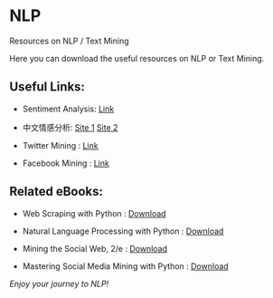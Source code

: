 # NLP
Resources on NLP / Text Mining

Here you can download the useful resources on NLP or Text Mining.

## Useful Links:

* Sentiment Analysis: [Link](https://towardsdatascience.com/sentiment-analysis-with-python-part-1-5ce197074184)

* 中文情感分析:
  [Site 1](https://ithelp.ithome.com.tw/articles/10209911?sc=iThelpR)
  [Site 2](https://medium.com/@wshuyi/%E5%A6%82%E4%BD%95%E7%94%A8python%E5%81%9A%E6%83%85%E6%84%9F%E5%88%86%E6%9E%90-9df4d49acaa3)

* Twitter Mining : [Link](https://marcobonzanini.com/2015/03/02/mining-twitter-data-with-python-part-1/)

* Facebook Mining : [Link](https://towardsdatascience.com/how-to-use-facebook-graph-api-and-extract-data-using-python-1839e19d6999)


## Related eBooks:

* Web Scraping with Python : [Download](https://yanfei.site/docs/dpsa/references/PyWebScrapingBook.pdf)

* Natural Language Processing with Python : [Download](http://www.datascienceassn.org/sites/default/files/Natural%20Language%20Processing%20with%20Python.pdf)

* Mining the Social Web, 2/e : [Download](https://www.webpages.uidaho.edu/~stevel/504/Mining-the-Social-Web-2nd-Edition.pdf)

* Mastering Social Media Mining with Python : [Download](https://github.com/zll17/syncrepo/blob/master/Mastering%20Social%20Media%20Mining%20with%20Python.pdf)
 

*Enjoy your journey to NLP!*
